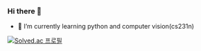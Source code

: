 ### Hi there 👋
- 🔭 I’m currently learning python and computer vision(cs231n)

[![Solved.ac
프로필](http://mazassumnida.wtf/api/generate_badge?boj={handle})](https://solved.ac/{handle})


<!--
**NoahYn/NoahYn** is a ✨ _special_ ✨ repository because its `README.md` (this file) appears on your GitHub profile.

Here are some ideas to get you started:

- 🔭 I’m currently working on ...
- 🌱 I’m currently learning ...
- 👯 I’m looking to collaborate on ...
- 🤔 I’m looking for help with ...
- 💬 Ask me about ...
- 📫 How to reach me: ...
- 😄 Pronouns: ...
- ⚡ Fun fact: ...
-->
